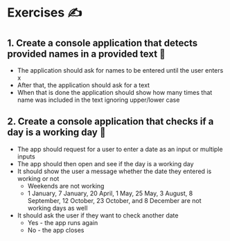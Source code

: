 # Exercises ✍

## 1. Create a console application that detects provided names in a provided text 🔹

* The application should ask for names to be entered until the user enters x
* After that, the application should ask for a text
* When that is done the application should show how many times that name was included in the text ignoring upper/lower case

## 2. Create a console application that checks if a day is a working day 🔹

* The app should request for a user to enter a date as an input or multiple inputs
* The app should then open and see if the day is a working day
* It should show the user a message whether the date they entered is working or not
  * Weekends are not working
  * 1 January, 7 January, 20 April, 1 May, 25 May, 3 August, 8 September, 12 October, 23 October, and 8 December are not working days as well
* It should ask the user if they want to check another date
  * Yes - the app runs again
  * No - the app closes

